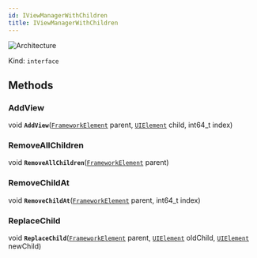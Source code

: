 ```yaml
---
id: IViewManagerWithChildren
title: IViewManagerWithChildren
---
```


![Architecture](https://img.shields.io/badge/architecture-old_only-yellow)

Kind: `interface`

## Methods
### AddView
void **`AddView`**([`FrameworkElement`](https://learn.microsoft.com/uwp/api/Windows.UI.Xaml.FrameworkElement) parent, [`UIElement`](https://learn.microsoft.com/uwp/api/Windows.UI.Xaml.UIElement) child, int64_t index)

### RemoveAllChildren
void **`RemoveAllChildren`**([`FrameworkElement`](https://learn.microsoft.com/uwp/api/Windows.UI.Xaml.FrameworkElement) parent)

### RemoveChildAt
void **`RemoveChildAt`**([`FrameworkElement`](https://learn.microsoft.com/uwp/api/Windows.UI.Xaml.FrameworkElement) parent, int64_t index)

### ReplaceChild
void **`ReplaceChild`**([`FrameworkElement`](https://learn.microsoft.com/uwp/api/Windows.UI.Xaml.FrameworkElement) parent, [`UIElement`](https://learn.microsoft.com/uwp/api/Windows.UI.Xaml.UIElement) oldChild, [`UIElement`](https://learn.microsoft.com/uwp/api/Windows.UI.Xaml.UIElement) newChild)
